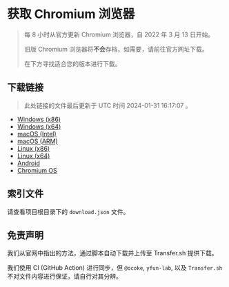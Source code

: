 # 获取 Chromium 浏览器

> 每 8 小时从官方更新 Chromium 浏览器，自 2022 年 3 月 13 日开始。
> 
> 旧版 Chromium 浏览器将**不会**存档，如需要，请前往官方网址下载。
>
> 在下方寻找适合您的版本进行下载。

## 下载链接

> 此处链接的文件最后更新于 UTC 时间 2024-01-31 16:17:07
。

- [Windows (x86)](https://transfer.sh/qDHMuR2IMK/Win.zip)
- [Windows (x64)](https://transfer.sh/0dyFearRbv/Win_x64.zip)
- [macOS (Intel)](https://transfer.sh/MEKWMWqysx/Mac.zip)
- [macOS (ARM)](https://transfer.sh/9hoJKOM36M/Mac_Arm.zip)
- [Linux (x86)](https://transfer.sh/UhJKQ3lwEM/Linux.zip)
- [Linux (x64)](https://transfer.sh/SivFXgKrX1/Linux_x64.zip)
- [Android](https://transfer.sh/kMKmJJEMrq/Android.zip)
- [Chromium OS](https://transfer.sh/bC5OFqBVyD/Linux_ChromiumOS_Full.zip)

## 索引文件

请查看项目根目录下的 `download.json` 文件。

## 免责声明

我们从官网中指出的方法，通过脚本自动下载并上传至 Transfer.sh 提供下载。

我们使用 CI (GitHub Action) 进行同步，但 `@ocoke`, `yfun-lab`, 以及 `Transfer.sh` 不对文件内容进行保证，请自行对其分辨。
